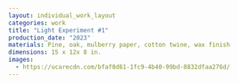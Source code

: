 ```yaml
---
layout: individual_work_layout
categories: work
title: "Light Experiment #1"
production_date: "2023"
materials: Pine, oak, mulberry paper, cotton twine, wax finish
dimensions: 15 x 12x 8 in.
images:
  - https://ucarecdn.com/bfaf0d61-1fc9-4b40-99bd-8832dfaa276d/
---
```


